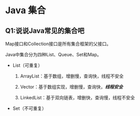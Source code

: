 # Java 集合

## Q1:说说Java常见的集合吧

Map接口和Collection接口是所有集合框架的父接口。

Java中集合分为四种List、Queue、Set和Map。

- List（可重复）
	
	1. ArrayList：基于数组，增删慢，查询快，线程不安全
	
  2. Vector：基于数组实现，增删慢，查询快，***线程安全***
  
  3. LinkedList：基于双向链表，增删快，查询慢，线程不安全

- Set（不可重复）